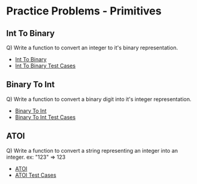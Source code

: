 # Practice Problems - Primitives

## Int To Binary
Q) Write a function to convert an integer to it's binary representation.

- [Int To Binary](../practice_problems/primitives/int_to_binary.py)
- [Int To Binary Test Cases](../practice_problems/primitives/int_to_binary_test.py)


## Binary To Int
Q) Write a function to convert a binary digit into it's integer representation.

- [Binary To Int](../practice_problems/primitives/binary_to_int.py)
- [Binary To Int Test Cases](../practice_problems/primitives/binary_to_int_test.py)

## ATOI
Q) Write a function to convert a string representing an integer into an integer.
ex: "123" => 123

- [ATOI](../practice_problems/primitives/atoi.py)
- [ATOI Test Cases](../practice_problems/primitives/atoi_test.py)
